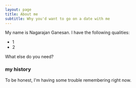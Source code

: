 ```yaml
---
layout: page
title: About me
subtitle: Why you'd want to go on a date with me
---
```


My name is Nagarajan Ganesan. I have the following qualities:

- 1
- 2

What else do you need?

### my history

To be honest, I'm having some trouble remembering right now.
